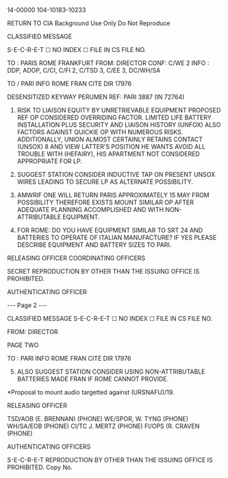 14-00000
104-10183-10233

RETURN TO CIA
Background Use Only
Do Not Reproduce

CLASSIFIED MESSAGE

S-E-C-R-E-T
☐ NO INDEX
☐ FILE IN CS FILE NO.

TO : PARIS ROME FRANKFURT
FROM: DIRECTOR
CONF: C/WE 2
INFO : DDP, ADOP, C/CI, C/FI 2, C/TSD 3, C/EE 3, DC/WH/SA

TO / PARI INFO ROME FRAN CITE DIR
17976

DESENSITIZED KEYWAY PERUMEN
REF: PARI 3887 (IN 72764)
1. RISK TO LIAISON EQUITY BY UNRETRIEVABLE EQUIPMENT PROPOSED REF OP CONSIDERED OVERRIDING FACTOR. LIMITED LIFE BATTERY INSTALLATION PLUS SECURITY AND LIAISON HISTORY (UNFOX) ALSO FACTORS AGAINST QUICKIE OP WITH NUMEROUS RISKS. ADDITIONALLY, UNION ALMOST CERTAINLY RETAINS CONTACT (UNSOX) 8 AND VIEW LATTER'S POSITION HE WANTS AVOID ALL TROUBLE WITH (HEFAIRY), HIS APARTMENT NOT CONSIDERED APPROPRIATE FOR LP.

2. SUGGEST STATION CONSIDER INDUCTIVE TAP ON PRESENT UNSOX WIRES LEADING TO SECURE LP AS ALTERNATE POSSIBILITY.

3. AMWRIF ONE WILL RETURN PARIS APPROXIMATELY 15 MAY FROM POSSIBILITY THEREFORE EXISTS MOUNT SIMILAR OP AFTER ADEQUATE PLANNING ACCOMPLISHED AND WITH NON-ATTRIBUTABLE EQUIPMENT.

4. FOR ROME: DO YOU HAVE EQUIPMENT SIMILAR TO SRT 24 AND BATTERIES TO OPERATE OF ITALIAN MANUFACTURE? IF YES PLEASE DESCRIBE EQUIPMENT AND BATTERY SIZES TO PARI.

RELEASING OFFICER
COORDINATING OFFICERS

SECRET
REPRODUCTION BY OTHER THAN THE ISSUING OFFICE IS PROHIBITED.

AUTHENTICATING OFFICER

--- Page 2 ---

CLASSIFIED MESSAGE
S-E-C-R-E-T
☐ NO INDEX
☐ FILE IN CS FILE NO.

FROM: DIRECTOR

PAGE TWO

TO : PARI INFO ROME FRAN CITE DIR
17976

5. ALSO SUGGEST STATION CONSIDER USING NON-ATTRIBUTABLE BATTERIES MADE FRAN IF ROME CANNOT PROVIDE.

*Proposal to mount audio targetted against (URSNAFU)/19.

RELEASING OFFICER

TSD/AOB (E. BRENNAN) (PHONE)
WE/SPOR, W. TYNG (PHONE)
WH/SA/EOB (PHONE)
CI/TC J. MERTZ (PHONE)
FI/OPS (R. CRAVEN (PHONE)

AUTHENTICATING OFFICERS

S-E-C-R-E-T
REPRODUCTION BY OTHER THAN THE ISSUING OFFICE IS PROHIBITED.
Copy No.
